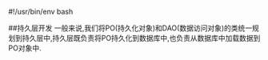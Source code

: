 #!/usr/bin/env bash

##持久层开发
一般来说,我们将PO(持久化对象)和DAO(数据访问对象)的类统一规划到持久层中,持久层既负责将PO持久化到数据库中,也负责从数据库中加载数据到PO对象中.